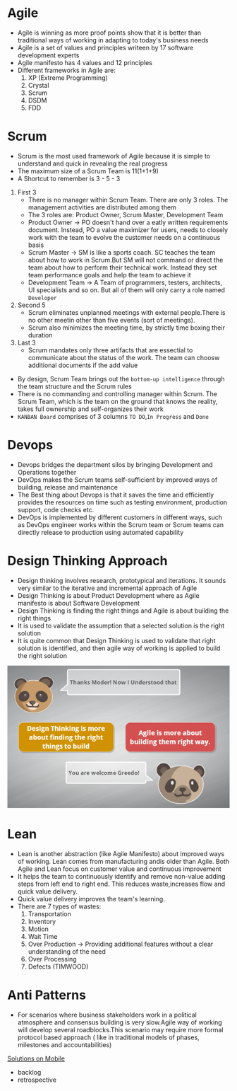 # Agile
* Agile is winning as more proof points show that it is better than traditional ways of working in adapting to today's business needs
* Agile is a set of values and principles writeen by 17 software development experts
* Agile manifesto has 4 values and 12 principles
* Different frameworks in Agile are:
    1. XP (Extreme Programming)
    2. Crystal
    3. Scrum
    4. DSDM
    5. FDD

# Scrum
* Scrum is the most used framework of Agile because it is simple to understand and quick in revealing the real progress
* The maximum size of a Scrum Team is 11(1+1+9)
* A Shortcut to remember is 3 - 5 - 3
1. First 3
    * There is no manager within Scrum Team. There are only 3 roles. The management activities are distributed among them
    * The 3 roles are: Product Owner, Scrum Master, Development Team
    * Product Owner -> PO doesn't hand over a eatly written requirements document. Instead, PO a value maximizer for users, needs to closely work with the team to evolve the customer needs on a continuous basis
    * Scrum Master -> SM is like a sports coach. SC teaches the team about how to work in Scrum.But SM will not command or direct the team about how to perform their technical work. Instead they set team performance goals and help the team to achieve it
    * Development Team -> A Team of programmers, testers, architects, UI specialists and so on. But all of them will only carry a role named ```Developer```
2. Second 5
    * Scrum eliminates unplanned meetings with external people.There is no other meetin other than five events (sort of meetings).
    * Scrum also minimizes the meeting time, by strictly time boxing their duration
3. Last 3
    * Scrum mandates only three artifacts that are essectial to communicate about the status of the work. The team can choosw additional documents if the add value

* By design, Scrum Team brings out the ```bottom-up intelligence``` through the team structure and the Scrum rules
* There is no commanding and controlling manager within Scrum. The Scrum Team, which is the team on the ground that knows the reality, takes full ownership and self-organizes their work
* ```KANBAN Board``` comprises of 3 columns ```TO DO```,```In Progress``` and ```Done```

# Devops
* Devops bridges the department silos by bringing Development and Operations together
* DevOps makes the Scrum teams self-sufficient by improved ways of building, release and maintenance
* The Best thing about Devops is that it saves the time and efficiently provides the resources on time such as testing environment, production support, code checks etc.
* DevOps is implemented by different customers in different ways, such as DevOps engineer works within the Scrum team or Scrum teams can directly release to production using automated capability


# Design Thinking Approach
* Design thinking involves research, prototypical and iterations. It sounds very similar to the iterative and incremental approach of Agile
* Design Thinking is about Product Development where as Agile manifesto is about Software Development
* Design Thinking is finding the right things and Agile is about building the right things
* It is used to validate the assumption that a selected solution is the right solution
* It is quite common that Design Thinking is used to validate that right solution is identified, and then agile way of working is applied to build the right solution

<img src="Images\DesignThinking Vs Agile.png" />

# Lean
* Lean is another abstraction (like Agile Manifesto) about improved ways of working. Lean comes from manufacturing andis older than Agile. Both Agile and Lean focus on customer value and continuous improvement
* It helps the team to continuously identify and remove non-value adding steps from left end to right end. This reduces waste,increases flow and quick value delivery.
* Quick value delivery improves the team's learning.
* There are 7 types of wastes:
    1. Transportation
    2. Inventory
    3. Motion
    4. Wait Time
    5. Over Production -> Providing additional features without a clear understanding of the need
    6. Over Processing
    7. Defects (TIMWOOD)

# Anti Patterns
* For scenarios where business stakeholders work in a political atmosphere and consensus building is very slow.Agile way of working will develop several roadblocks.This scenario may require more formal protocol based approach ( like in traditional models of phases, milestones and accountabilities)


<a href="https://www.scribd.com/document/420484807/Agile-Key-With-Answers-Consolidated-pdf">Solutions on Mobile</a>
* backlog
* retrospective
